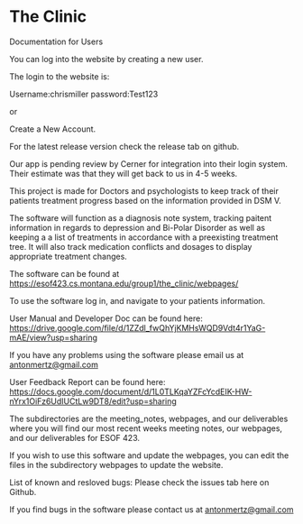 # The Clinic

Documentation for Users

You can log into the website by creating a new user.

The login to the website is:

Username:chrismiller
password:Test123

or

Create a New Account.



For the latest release version check the release tab on github.

Our app is pending review by Cerner for integration into their login system. Their estimate was that they will get back to us in 4-5 weeks. 

This project is made for Doctors and psychologists to keep track of their patients treatment progress based on the information provided in DSM V.

The software will function as a diagnosis note system, tracking paitent information in regards to depression and Bi-Polar Disorder as well as keeping a a list of treatments in accordance with a preexisting treatment tree. It will also track medication conflicts and dosages to display appropriate treatment changes.

The software can be found at https://esof423.cs.montana.edu/group1/the_clinic/webpages/

To use the software log in, and navigate to your patients information.

User Manual and Developer Doc can be found here: https://drive.google.com/file/d/1ZZdl_fwQhYjKMHsWQD9Vdt4r1YaG-mAE/view?usp=sharing

If you have any problems using the software please email us at antonmertz@gmail.com

User Feedback Report can be found here: https://docs.google.com/document/d/1L0TLKqaYZFcYcdEIK-HW-nYrx1OiFz6UdIUCtLw9DT8/edit?usp=sharing

The subdirectories are the meeting_notes, webpages, and our deliverables
where you will find our most recent weeks meeting notes, our webpages, and our
deliverables for ESOF 423.

If you wish to use this software and update the webpages, you can edit the files in the subdirectory webpages to update the website.


List of known and resloved bugs: Please check the issues tab here on Github.


If you find bugs in the software please contact us at antonmertz@gmail.com
